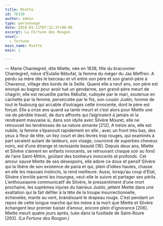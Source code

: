 ```yaml
---
title: Miette
id: 76330
author: admin
type: personnage
date: 2010-03-11T07:32:37+00:00
excerpt: La Fortune des Rougon
novel:
  - fortune
main_name: Miette
main: 1

---
```

— Marie Chantegreil, dite Miette, née en 1838, fille du braconnier Chantegreil, nièce d’Eulalie Rébufat, la femme du méger du Jas Meffren. A perdu sa mère dès le berceau et vit entre son père et son grand-père à Chavanoz, village des bords de la Seille. Quand elle a neuf ans, son père est envoyé au bagne pour avoir tué un gendarme, son grand-père meurt de chagrin, elle est recueillie parles Rébufat, rudoyée par le mari, soutenue en cachette par la femme, persécutée par le fils, son cousin Justin, honnie de tout le faubourg qui accable d’outrages cette innocente, dont le père est forçat. Elle a onze ans quand sa tante meurt et c’est alors pour Miette une vie de pénible travail, de durs affronts qui l’aigriraient à jamais et la rendraient mauvaise si, dans son idylle avec Silvère Mouret, elle ne retrouvait les tendresses de sa nature aimante [212]. A treize ans, elle est nubile, la femme s’épanouit rapidement en elle ; avec un front très bas, des yeux à fleur de tête, un liez court et des lèvres trop rouges, qui examinés à part seraient autant de laideurs, son visage, couronné de superbes cheveux noirs, est d’une étrange et ravissante beauté [16]. Depuis deux ans, Miette et Silvère s’aiment en enfants innocents, se retrouvant chaque soir au fond de l’aire Saint-Mittre, goûtant des bonheurs innocents et profonds. Cet amour sauve Miette de ses désespoirs, elle adore ce doux et pensif Silvère qui la libère de son existence de paria et qui, plein d’idées hautes, chasse en elle les mauvais instincts, la rend meilleure. Aussi, lorsqu’au coup d’Etat, Silvère s’enrôle parmi les insurgea, veut-elle le suivre et partager ses périls. L’enthousiasme communicatif de Silvère, le pressentiment d’une mort prochaine, les suprêmes injures du haineux Justin, jettent Miette dans une exaltation qui la fait défiler à la tête de la troupe insurrectionnelle, échevelée, mante au vent, brandissant le drapeau rouge. C’est pendant un repos de cette longue marche qui les mène à la mort que Miette et Silvère échangent leur premier baiser d’amour, encore plein d’ignorance [206]. Miette meurt quatre jours après, tuée dans la fusillade de Saint-Roure [263]. _(La Fortune des Rougon.)_